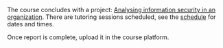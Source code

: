 The course concludes with a project: [Analysing information security in an 
organization][project].
There are tutoring sessions scheduled, see the [schedule][schedule] for dates 
and times.

Once report is complete, upload it in the course platform.

[project]: https://ver.miun.se/courses/security/infosakb/gapproject.pdf
[schedule]: https://portal.miun.se/web/student/schedule
